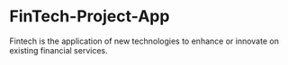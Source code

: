 # FinTech-Project-App
Fintech is the application of new technologies to enhance or innovate on existing financial services.
